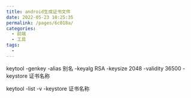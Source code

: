 ```yaml
---
title: android生成证书文件
date: 2022-05-23 10:25:35
permalink: /pages/6c018a/
categories:
  - 前端
  - 工具
tags:
  - 
---
```

keytool -genkey -alias 别名 -keyalg RSA -keysize 2048 -validity 36500 -keystore 证书名称

keytool -list -v -keystore 证书名称